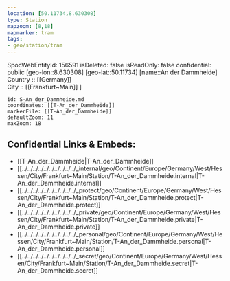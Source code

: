 ```yaml
---
location: [50.11734,8.630308] 
type: Station 
mapzoom: [8,18] 
mapmarker: tram 
tags:
- geo/station/tram
---
```

SpocWebEntityId: 156591
isDeleted: false
isReadOnly: false
confidential: public
[geo-lon::8.630308] 
[geo-lat::50.11734] 
[name::An der Dammheide] 
Country :: [[Germany]]  
City :: [[Frankfurt~Main]] ] 


```leaflet
id: S-An_der_Dammheide.md
coordinates: [[T-An_der_Dammheide]] 
markerFile: [[T-An_der_Dammheide]] 
defaultZoom: 11 
maxZoom: 18
```


## Confidential Links & Embeds: 
- [[T-An_der_Dammheide|T-An_der_Dammheide]] 
- [[../../../../../../../../../../_internal/geo/Continent/Europe/Germany/West/Hessen/City/Frankfurt~Main/Station/T-An_der_Dammheide.internal|T-An_der_Dammheide.internal]] 
- [[../../../../../../../../../../_protect/geo/Continent/Europe/Germany/West/Hessen/City/Frankfurt~Main/Station/T-An_der_Dammheide.protect|T-An_der_Dammheide.protect]] 
- [[../../../../../../../../../../_private/geo/Continent/Europe/Germany/West/Hessen/City/Frankfurt~Main/Station/T-An_der_Dammheide.private|T-An_der_Dammheide.private]] 
- [[../../../../../../../../../../_personal/geo/Continent/Europe/Germany/West/Hessen/City/Frankfurt~Main/Station/T-An_der_Dammheide.personal|T-An_der_Dammheide.personal]] 
- [[../../../../../../../../../../_secret/geo/Continent/Europe/Germany/West/Hessen/City/Frankfurt~Main/Station/T-An_der_Dammheide.secret|T-An_der_Dammheide.secret]] 
